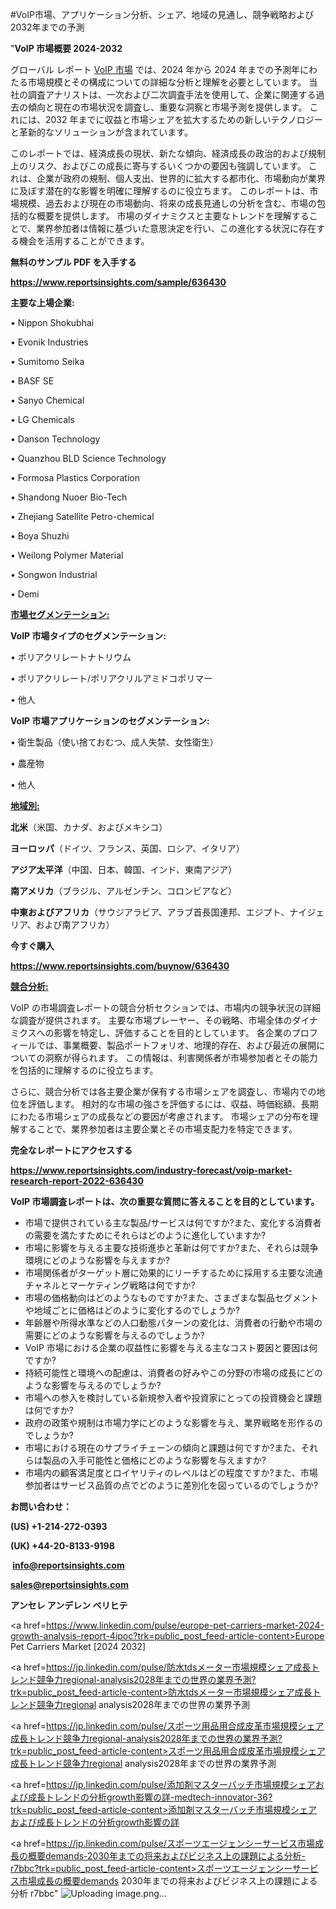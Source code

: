 #VoIP市場、アプリケーション分析、シェア、地域の見通し、競争戦略および2032年までの予測

"<strong>VoIP 市場概要 2024-2032</strong>

グローバル レポート <a href=https://www.reportsinsights.com/sample/636430>VoIP 市場</a> では、2024 年から 2024 年までの予測年にわたる市場規模とその構成についての詳細な分析と理解を必要としています。 当社の調査アナリストは、一次および二次調査手法を使用して、企業に関連する過去の傾向と現在の市場状況を調査し、重要な洞察と市場予測を提供します。 これには、2032 年までに収益と市場シェアを拡大​​するための新しいテクノロジーと革新的なソリューションが含まれています。

このレポートでは、経済成長の現状、新たな傾向、経済成長の政治的および規制上のリスク、およびこの成長に寄与するいくつかの要因も強調しています。 これは、企業が政府の規制、個人支出、世界的に拡大する都市化、市場動向が業界に及ぼす潜在的な影響を明確に理解するのに役立ちます。 このレポートは、市場規模、過去および現在の市場動向、将来の成長見通しの分析を含む、市場の包括的な概要を提供します。 市場のダイナミクスと主要なトレンドを理解することで、業界参加者は情報に基づいた意思決定を行い、この進化する状況に存在する機会を活用することができます。

<strong><b>無料のサンプル PDF を入手する</b></strong>

<a href=https://www.reportsinsights.com/sample/636430><strong><u>https://www.reportsinsights.com/sample/636430</u></strong></a>

<strong>主要な上場企業:</strong>

• Nippon Shokubhai

• Evonik Industries

• Sumitomo Seika

• BASF SE

• Sanyo Chemical

• LG Chemicals

• Danson Technology

• Quanzhou BLD Science Technology

• Formosa Plastics Corporation

• Shandong Nuoer Bio-Tech

• Zhejiang Satellite Petro-chemical

• Boya Shuzhi

• Weilong Polymer Material

• Songwon Industrial

• Demi

<strong><u>市場セグメンテーション</u></strong><strong><u>:</u></strong>

<strong>VoIP 市場タイプのセグメンテーション:</strong>

• ポリアクリレートナトリウム

• ポリアクリレート/ポリアクリルアミドコポリマー

• 他人

<strong>VoIP 市場アプリケーションのセグメンテーション:</strong>

• 衛生製品（使い捨ておむつ、成人失禁、女性衛生）

• 農産物

• 他人

<strong><u>地域別</u></strong><strong><u>:</u></strong>

<strong>北米</strong>（米国、カナダ、およびメキシコ）

<strong>ヨーロッパ</strong>（ドイツ、フランス、英国、ロシア、イタリア）

<strong>アジア太平洋</strong>（中国、日本、韓国、インド、東南アジア）

<strong>南アメリカ</strong>（ブラジル、アルゼンチン、コロンビアなど）

<strong>中東およびアフリカ</strong>（サウジアラビア、アラブ首長国連邦、エジプト、ナイジェリア、および南アフリカ）

<strong>今すぐ購入</strong>

<a href=https://www.reportsinsights.com/buynow/636430><strong><u>https://www.reportsinsights.com/buynow/636430</u></strong></a>

<strong><u>競合分析:</u></strong>

VoIP の市場調査レポートの競合分析セクションでは、市場内の競争状況の詳細な調査が提供されます。 主要な市場プレーヤー、その戦略、市場全体のダイナミクスへの影響を特定し、評価することを目的としています。 各企業のプロフィールでは、事業概要、製品ポートフォリオ、地理的存在、および最近の展開についての洞察が得られます。 この情報は、利害関係者が市場参加者とその能力を包括的に理解するのに役立ちます。

さらに、競合分析では各主要企業が保有する市場シェアを調査し、市場内での地位を評価します。 相対的な市場の強さを評価するには、収益、時価総額、長期にわたる市場シェアの成長などの要因が考慮されます。 市場シェアの分布を理解することで、業界参加者は主要企業とその市場支配力を特定できます。

<strong>完全なレポートにアクセスする</strong>

<a href=https://www.reportsinsights.com/industry-forecast/voip-market-research-report-2022-636430><strong><u><b>https://www.reportsinsights.com/industry-forecast/voip-market-research-report-2022-636430</b></u></strong></a>

<strong><b>VoIP 市場調査レポートは、次の重要な質問に答えることを目的としています。</b></strong>
<ul>
  <li>市場で提供されている主な製品/サービスは何ですか?また、変化する消費者の需要を満たすためにそれらはどのように進化していますか?</li>
  <li>市場に影響を与える主要な技術進歩と革新は何ですか?また、それらは競争環境にどのような影響を与えますか?</li>
  <li>市場関係者がターゲット層に効果的にリーチするために採用する主要な流通チャネルとマーケティング戦略は何ですか?</li>
  <li>市場の価格動向はどのようなものですか?また、さまざまな製品セグメントや地域ごとに価格はどのように変化するのでしょうか?</li>
  <li>年齢層や所得水準などの人口動態パターンの変化は、消費者の行動や市場の需要にどのような影響を与えるのでしょうか?</li>
  <li>VoIP 市場における企業の収益性に影響を与える主なコスト要因と要因は何ですか?</li>
  <li>持続可能性と環境への配慮は、消費者の好みやこの分野の市場の成長にどのような影響を与えるのでしょうか?</li>
  <li>市場への参入を検討している新規参入者や投資家にとっての投資機会と課題は何ですか?</li>
  <li>政府の政策や規制は市場力学にどのような影響を与え、業界戦略を形作るのでしょうか?</li>
  <li>市場における現在のサプライチェーンの傾向と課題は何ですか?また、それらは製品の入手可能性と価格にどのような影響を与えますか?</li>
  <li>市場内の顧客満足度とロイヤリティのレベルはどの程度ですか?また、市場参加者はサービス品質の点でどのように差別化を図っているのでしょうか?</li>
</ul>
<strong>お問い合わせ：</strong>

<strong>(US) +1-214-272-0393</strong>

<strong>(UK) +44-20-8133-9198</strong>

<strong> </strong><a href=info@reportsinsights.com><strong><u>info@reportsinsights.com</u></strong></a>

<a href=sales@reportsinsights.com><strong><u>sales@reportsinsights.com</u></strong></a>

<strong>アンセレ アンデレン ベリヒテ</strong>

<a href=https://www.linkedin.com/pulse/europe-pet-carriers-market-2024-growth-analysis-report-4ipoc?trk=public_post_feed-article-content>Europe Pet Carriers Market [2024 2032]</a>

<a href=https://jp.linkedin.com/pulse/防水tdsメーター市場規模シェア成長トレンド競争力regional-analysis2028年までの世界の業界予測?trk=public_post_feed-article-content>防水tdsメーター市場規模シェア成長トレンド競争力regional analysis2028年までの世界の業界予測</a>

<a href=https://jp.linkedin.com/pulse/スポーツ用品用合成皮革市場規模シェア成長トレンド競争力regional-analysis2028年までの世界の業界予測?trk=public_post_feed-article-content>スポーツ用品用合成皮革市場規模シェア成長トレンド競争力regional analysis2028年までの世界の業界予測</a>

<a href=https://jp.linkedin.com/pulse/添加剤マスターバッチ市場規模シェアおよび成長トレンドの分析growth影響の詳-medtech-innovator-36?trk=public_post_feed-article-content>添加剤マスターバッチ市場規模シェアおよび成長トレンドの分析growth影響の詳</a>

<a href=https://jp.linkedin.com/pulse/スポーツエージェンシーサービス市場成長の概要demands-2030年までの将来およびビジネス上の課題による分析-r7bbc?trk=public_post_feed-article-content>スポーツエージェンシーサービス市場成長の概要demands 2030年までの将来およびビジネス上の課題による分析 r7bbc</a>"
![Uploading image.png…]()
